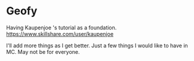 # Geofy

Having  Kaupenjoe 's tutorial as a foundation.
https://www.skillshare.com/user/kaupenjoe

I'll add more things as I get better.
Just a few things I would like to have in MC. May not be for everyone.
